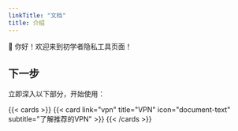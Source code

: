 ```yaml
---
linkTitle: "文档"
title: 介绍
---
```


👋 你好！欢迎来到初学者隐私工具页面！

## 下一步

立即深入以下部分，开始使用：

{{< cards >}}
  {{< card link="vpn" title="VPN" icon="document-text" subtitle="了解推荐的VPN" >}}
{{< /cards >}}

[hugo]: https://gohugo.io/
[flex-search]: https://github.com/nextapps-de/flexsearch
[tailwind-css]: https://tailwindcss.com/
